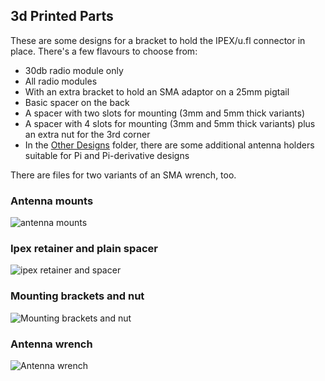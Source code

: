 ## 3d Printed Parts
These are some designs for a bracket to hold the IPEX/u.fl connector in place. There's a few flavours to choose from:

* 30db radio module only
* All radio modules
* With an extra bracket to hold an SMA adaptor on a 25mm pigtail
* Basic spacer on the back
* A spacer with two slots for mounting (3mm and 5mm thick variants)
* A spacer with 4 slots for mounting (3mm and 5mm thick variants) plus an extra nut for the 3rd corner
* In the [Other Designs](./Other-designs) folder, there are some additional antenna holders suitable for Pi and Pi-derivative designs

There are files for two variants of an SMA wrench, too.

### Antenna mounts
![antenna mounts](https://raw.githubusercontent.com/femtofox/Femtofox_Community_Hardware/refs/heads/main/Pictures/3d-prints/antenna%20mount.webp)

### Ipex retainer and plain spacer
![ipex retainer and spacer](https://raw.githubusercontent.com/femtofox/Femtofox_Community_Hardware/refs/heads/main/Pictures/3d-prints/ipex%20retainer%20and%20spacer.webp)

### Mounting brackets and nut
![Mounting brackets and nut](https://raw.githubusercontent.com/femtofox/Femtofox_Community_Hardware/refs/heads/main/Pictures/3d-prints/mounting%20brackets.webp)

### Antenna wrench
![Antenna wrench](https://raw.githubusercontent.com/femtofox/Femtofox_Community_Hardware/refs/heads/main/Pictures/3d-prints/antenna%20wrench.webp)

<!--stackedit_data:
eyJoaXN0b3J5IjpbLTU1NDI3MDUyNF19
-->
